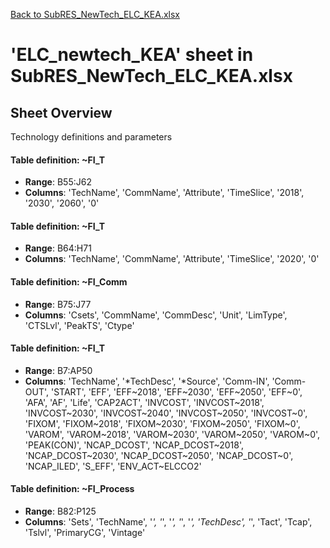 [Back to SubRES_NewTech_ELC_KEA.xlsx](README.md)

# 'ELC_newtech_KEA' sheet in SubRES_NewTech_ELC_KEA.xlsx

## Sheet Overview

Technology definitions and parameters

#### Table definition: ~FI_T
- **Range**: B55:J62
- **Columns**: 'TechName', 'CommName', 'Attribute', 'TimeSlice', '2018', '2030', '2060', '0'

#### Table definition: ~FI_T
- **Range**: B64:H71
- **Columns**: 'TechName', 'CommName', 'Attribute', 'TimeSlice', '2020', '0'

#### Table definition: ~FI_Comm
- **Range**: B75:J77
- **Columns**: 'Csets', 'CommName', 'CommDesc', 'Unit', 'LimType', 'CTSLvl', 'PeakTS', 'Ctype'

#### Table definition: ~FI_T
- **Range**: B7:AP50
- **Columns**: 'TechName', '*TechDesc', '*Source', 'Comm-IN', 'Comm-OUT', 'START', 'EFF', 'EFF~2018', 'EFF~2030', 'EFF~2050', 'EFF~0', 'AFA', 'AF', 'Life', 'CAP2ACT', 'INVCOST', 'INVCOST~2018', 'INVCOST~2030', 'INVCOST~2040', 'INVCOST~2050', 'INVCOST~0', 'FIXOM', 'FIXOM~2018', 'FIXOM~2030', 'FIXOM~2050', 'FIXOM~0', 'VAROM', 'VAROM~2018', 'VAROM~2030', 'VAROM~2050', 'VAROM~0', 'PEAK(CON)', 'NCAP_DCOST', 'NCAP_DCOST~2018', 'NCAP_DCOST~2030', 'NCAP_DCOST~2050', 'NCAP_DCOST~0', 'NCAP_ILED', 'S_EFF', 'ENV_ACT~ELCCO2'

#### Table definition: ~FI_Process
- **Range**: B82:P125
- **Columns**: 'Sets', 'TechName', '*', '*', '*', '*', '*', 'TechDesc', '*', 'Tact', 'Tcap', 'Tslvl', 'PrimaryCG', 'Vintage'

